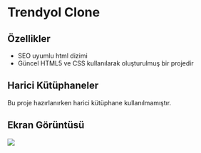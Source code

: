 <h1> Trendyol Clone </h1>

<h2>Özellikler</h2>

- SEO uyumlu html dizimi
- Güncel HTML5 ve CSS kullanılarak oluşturulmuş bir projedir

<h2>Harici Kütüphaneler</h2>

Bu proje hazırlanırken harici kütüphane kullanılmamıştır.

<h2>Ekran Görüntüsü</h2>

![](ekran.gif)
